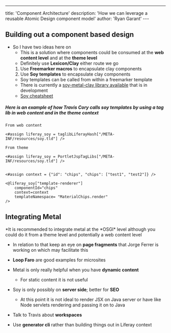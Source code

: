 ---
title: 'Component Architecture'
description: 'How we can leverage a reusable Atomic Design component model'
author: 'Ryan Garant'
---<article id="1">

## Building out a component based design

-   So I have two ideas here on
    -   This is a solution where components could be consumed at the **web content level** and at the **theme level**
    -   Definitely use **Lexicon/Clay** either route we go
    1. Use **Freemarker macros** to encapsulate clay components
    2. Use **Soy templates** to encapsulate clay components
    -   Soy templates can be called from within a freemarker template
    -   There is currently a [soy-metal-clay library available](https://github.com/metal/metal-clay-components) that is in development
    -   [Soy cheatsheet](https://github.com/liferay/soy-cheat-sheet#miscellaneous)

##### Here is an example of how Travis Cory calls soy templates by using a tag lib in web content and in the theme context

```htmlmixed
From web content

<#assign liferay_soy = taglibLiferayHash["/META-INF/resources/soy.tld"] />

From theme

<#assign liferay_soy = PortletJspTagLibs["/META-INF/resources/soy.tld"] />


<#assign context = {"id": "chips", "chips": ["test1", "test2"]} />

<@liferay_soy["template-renderer"]
    componentId="chips"
    context=context
    templateNamespace= "MaterialChips.render"
/>
```

</article>

<article id="2">

## Integrating Metal

*It is recommended to integrate metal at the *OSGI\* level although you could do it from a theme level and potentially a web content level

-   In relation to that keep an eye on **page fragments** that Jorge Ferrer is working on which may facilitate this

-   **Loop Faro** are good examples for microsites
-   Metal is only really helpful when you have **dynamic content**

    -   For static content it is not useful

-   Soy is only possibly on **server side**; better for **SEO**

    -   At this point it is not ideal to render JSX on Java server or have like Node servlets rendering and passing it on to Java

-   Talk to Travis about **workspaces**
-   Use **generator cli** rather than building things out in Liferay context
    </article>
